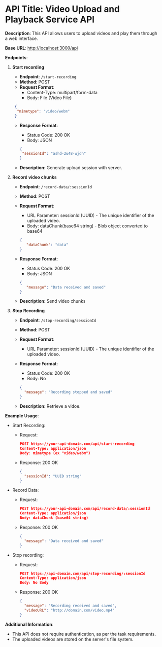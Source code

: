# API Title: Video Upload and Playback Service API

**Description**: This API allows users to upload videos and play them through a web interface.

**Base URL**: <http://localhost:3000/api>

**Endpoints**:

1. **Start recording**
   - **Endpoint**: `/start-recording`
   - **Method**: POST
   - **Request Format**:
     - Content-Type: multipart/form-data
     - Body: File (Video File)

    ```json
     {
      "mimetype": "video/webm"
     }
     ```

   - **Response Format**:
     - Status Code: 200 OK
     - Body: JSON

     ```json
     {
      "sessionId": "ashd-2u48-wjdn"
     }

   - **Description**: Generate upload session with server.

2. **Record video chunks**
   - **Endpoint**: `/record-data/:sessionId`
   - **Method**: POST
   - **Request Format**:
     - URL Parameter: sessionId (UUID) - The unique identifier of the uploaded video.
     - Body: dataChunk(base64 string) - Blob object converted to base64

     ```json
     {
        "dataChunk": "data"
     }
     ```

   - **Response Format**:
     - Status Code: 200 OK
     - Body: JSON

     ```json
     {
        "message": "Data received and saved"
     }
     ```

   - **Description**: Send video chunks

3. **Stop Recording**
   - **Endpoint**: `/stop-recording/sessionId`
   - **Method**: POST
   - **Request Format**:
     - URL Parameter: sessionId (UUID) - The unique identifier of the uploaded video.
   - **Response Format**:
     - Status Code: 200 OK
     - Body: No

     ```json
     {
       "message": "Recording stopped and saved"
     }
     ```

   - **Description**: Retrieve a vidoe.

**Example Usage**:

- Start Recording:
  - Request:

    ```json
    POST https://your-api-domain.com/api/start-recording
    Content-Type: application/json
    Body: mimetype (ex "video/webm")
    ```

  - Response:
  200 OK

    ```json
    {
      "sessionId": "UUID string"
    }
    ```

- Record Data:
  - Request:

    ```json
    POST https://your-api-domain.com/api/record-data/:sessionId
    Content-Type: application/json
    Body: dataChunk (base64 string)
    ```

  - Response:
  200 OK

    ```json
    {
      "message": "Data received and saved"
    }
    ```

- Stop recording:
  - Request:

    ```json
    POST https://api-domain.com/api/stop-recording/:sessionId
    Content-Type: application/json
    Body: No Body
    ```

  - Response:
  200 OK

    ```json
    {
      "message": "Recording received and saved",
      "videoURL": "http://domain.com/video.mp4"
    }
    ```

**Additional Information**:

- This API does not require authentication, as per the task requirements.
- The uploaded videos are stored on the server's file system.
